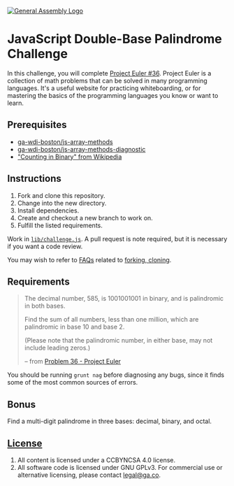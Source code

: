 [![General Assembly Logo](https://camo.githubusercontent.com/1a91b05b8f4d44b5bbfb83abac2b0996d8e26c92/687474703a2f2f692e696d6775722e636f6d2f6b6538555354712e706e67)](https://generalassemb.ly/education/web-development-immersive)

# JavaScript Double-Base Palindrome Challenge

In this challenge, you will complete  [Project Euler
\#36](https://projecteuler.net/problem=36). Project Euler is a collection of
math problems that can be solved in many programming languages. It's a useful
website for practicing whiteboarding, or for mastering the basics of the
programming languages you know or want to learn.

## Prerequisites

-   [ga-wdi-boston/js-array-methods](https://github.com/ga-wdi-boston/js-array-methods)
-   [ga-wdi-boston/js-array-methods-diagnostic](https://github.com/ga-wdi-boston/js-array-methods-diagnostic)
-   ["Counting in Binary" from Wikipedia](https://en.wikipedia.org/wiki/Binary_number#Counting_in_binary)

## Instructions

1.  Fork and clone this repository.
1.  Change into the new directory.
1.  Install dependencies.
1.  Create and checkout a new branch to work on.
1.  Fulfill the listed requirements.

Work in [`lib/challenge.js`](lib/challenge.js). A pull request is note required,
but it is necessary if you want a code review.

You may wish to refer to [FAQs](https://github.com/ga-wdi-boston/meta/wiki/)
related to [forking,
cloning](https://github.com/ga-wdi-boston/meta/wiki/ForkAndClone).

## Requirements

> The decimal number, 585, is 1001001001 in binary, and is palindromic in both
> bases.
>
> Find the sum of all numbers, less than one million, which are palindromic in
> base 10 and base 2.
>
> (Please note that the palindromic number, in either base, may not include
> leading zeros.)
>
> – from [Problem 36 - Project Euler](https://projecteuler.net/problem=36)

You should be running `grunt nag` before diagnosing any bugs, since it finds
some of the most common sources of errors.

## Bonus

Find a multi-digit palindrome in three bases: decimal, binary, and octal.

## [License](LICENSE)

1.  All content is licensed under a CC­BY­NC­SA 4.0 license.
1.  All software code is licensed under GNU GPLv3. For commercial use or
    alternative licensing, please contact legal@ga.co.
